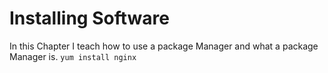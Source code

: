 # Installing Software
In this Chapter I teach how to use a package Manager and what a package Manager is.
`yum install nginx`
